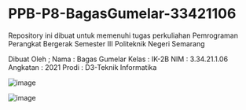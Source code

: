 # PPB-P8-BagasGumelar-33421106
Repository ini dibuat untuk memenuhi tugas perkuliahan Pemrograman Perangkat Bergerak Semester III Politeknik Negeri Semarang

Dibuat Oleh ;
Nama : Bagas Gumelar
Kelas : IK-2B
NIM : 3.34.21.1.06
Angkatan : 2021
Prodi : D3-Teknik Informatika

![image](https://user-images.githubusercontent.com/109123174/204522499-6d5fc603-cd9a-494d-a227-eb3c9d157460.png)

![image](https://user-images.githubusercontent.com/109123174/204524276-a39ab6f0-7d9b-4e3d-be6f-286383efcb85.png)

